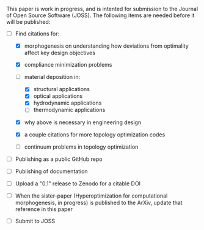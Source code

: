 This paper is work in progress, and is intented for submission to the Journal of Open Source Software (JOSS). The following items are needed before it will be published:

- [ ] Find citations for:
  - [x]  morphogenesis on understanding how deviations from optimality affect key design
objectives

  - [x] compliance minimization problems

  - [ ] material deposition in:
    - [x] structural applications
    - [x] optical applications
    - [x] hydrodynamic applications
    - [ ] thermodynamic applications

  - [x] why above is necessary in engineering design

  - [x] a couple citations for more topology optimization codes

  - [ ] continuum problems in topology optimization

- [ ] Publishing as a public GitHub repo

- [ ] Publishing of documentation

- [ ] Upload a "0.1" release to Zenodo for a citable DOI

- [ ] When the sister-paper (Hyperoptimization for computational morphogenesis, in progress) is published to the ArXiv, update that reference in this paper

- [ ] Submit to JOSS
